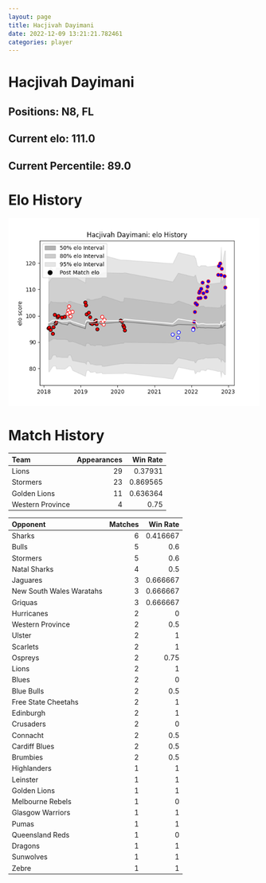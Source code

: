 ```yaml
---  
layout: page  
title: Hacjivah Dayimani  
date: 2022-12-09 13:21:21.782461  
categories: player  
---
```

# Hacjivah Dayimani

## Positions: N8, FL

## Current elo: 111.0

## Current Percentile: 89.0

# Elo History


![elo history](history_HacjivahDayimani.png)
# Match History


| Team             |   Appearances |   Win Rate |
|:-----------------|--------------:|-----------:|
| Lions            |            29 |   0.37931  |
| Stormers         |            23 |   0.869565 |
| Golden Lions     |            11 |   0.636364 |
| Western Province |             4 |   0.75     |

| Opponent                 |   Matches |   Win Rate |
|:-------------------------|----------:|-----------:|
| Sharks                   |         6 |   0.416667 |
| Bulls                    |         5 |   0.6      |
| Stormers                 |         5 |   0.6      |
| Natal Sharks             |         4 |   0.5      |
| Jaguares                 |         3 |   0.666667 |
| New South Wales Waratahs |         3 |   0.666667 |
| Griquas                  |         3 |   0.666667 |
| Hurricanes               |         2 |   0        |
| Western Province         |         2 |   0.5      |
| Ulster                   |         2 |   1        |
| Scarlets                 |         2 |   1        |
| Ospreys                  |         2 |   0.75     |
| Lions                    |         2 |   1        |
| Blues                    |         2 |   0        |
| Blue Bulls               |         2 |   0.5      |
| Free State Cheetahs      |         2 |   1        |
| Edinburgh                |         2 |   1        |
| Crusaders                |         2 |   0        |
| Connacht                 |         2 |   0.5      |
| Cardiff Blues            |         2 |   0.5      |
| Brumbies                 |         2 |   0.5      |
| Highlanders              |         1 |   1        |
| Leinster                 |         1 |   1        |
| Golden Lions             |         1 |   1        |
| Melbourne Rebels         |         1 |   0        |
| Glasgow Warriors         |         1 |   1        |
| Pumas                    |         1 |   1        |
| Queensland Reds          |         1 |   0        |
| Dragons                  |         1 |   1        |
| Sunwolves                |         1 |   1        |
| Zebre                    |         1 |   1        |